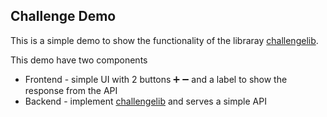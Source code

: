 ## Challenge Demo

This is a simple demo to show the functionality of the libraray [challengelib](https://github.com/garciaolais/challenge-backend).

This demo have two components

* Frontend - simple UI with 2 buttons ➕ ➖ and a label to show the response from the API
* Backend - implement [challengelib](https://github.com/garciaolais/challenge-backend) and serves a simple API